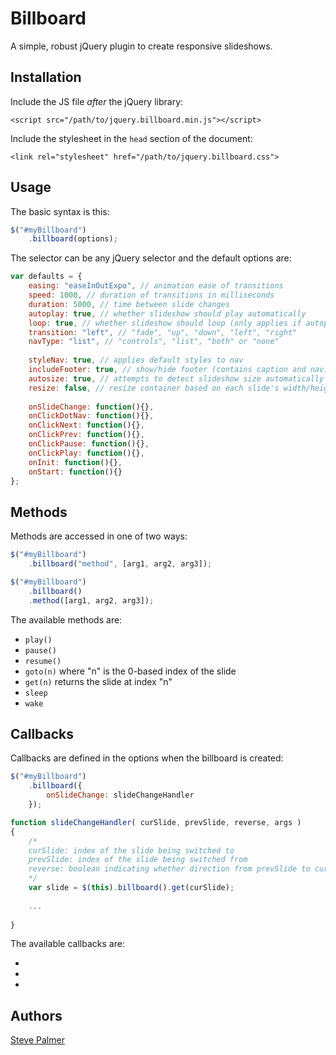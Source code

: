 # Billboard

A simple, robust jQuery plugin to create responsive slideshows.

## Installation

Include the JS file *after* the jQuery library:

    <script src="/path/to/jquery.billboard.min.js"></script>

Include the stylesheet in the `head` section of the document:

    <link rel="stylesheet" href="/path/to/jquery.billboard.css">


## Usage

The basic syntax is this:

```javascript
$("#myBillboard")
	.billboard(options);
```

The selector can be any jQuery selector and the default options are:

```javascript
var defaults = {
	easing: "easeInOutExpo", // animation ease of transitions
	speed: 1000, // duration of transitions in milliseconds
	duration: 5000, // time between slide changes
	autoplay: true, // whether slideshow should play automatically
	loop: true, // whether slideshow should loop (only applies if autoplay is true)
	transition: "left", // "fade", "up", "down", "left", "right"
	navType: "list", // "controls", "list", "both" or "none"
	
	styleNav: true, // applies default styles to nav
	includeFooter: true, // show/hide footer (contains caption and nav)
	autosize: true, // attempts to detect slideshow size automatically
	resize: false, // resize container based on each slide's width/height (used with autosize:true) 	
	
	onSlideChange: function(){},
	onClickDotNav: function(){},
	onClickNext: function(){},
	onClickPrev: function(){},
	onClickPause: function(){},
	onClickPlay: function(){},
	onInit: function(){},
	onStart: function(){}
};
```

## Methods

Methods are accessed in one of two ways:

```javascript
$("#myBillboard")
	.billboard("method", [arg1, arg2, arg3]);
```

```javascript
$("#myBillboard")
	.billboard()
	.method([arg1, arg2, arg3]);
```

The available methods are:

- `play()`
- `pause()`
- `resume()`
- `goto(n)` where "n" is the 0-based index of the slide
- `get(n)` returns the slide at index "n"
- `sleep`
- `wake`

## Callbacks

Callbacks are defined in the options when the billboard is created:

```javascript
$("#myBillboard")
	.billboard({
		onSlideChange: slideChangeHandler
	});

function slideChangeHandler( curSlide, prevSlide, reverse, args )
{
	/*
	curSlide: index of the slide being switched to
	prevSlide: index of the slide being switched from
	reverse: boolean indicating whether direction from prevSlide to curSlide is reverse or not
	*/
	var slide = $(this).billboard().get(curSlide);
	
	...
	
}	
```

The available callbacks are:

-
-
-

## Authors

[Steve Palmer](https://github.com/spalmer)
